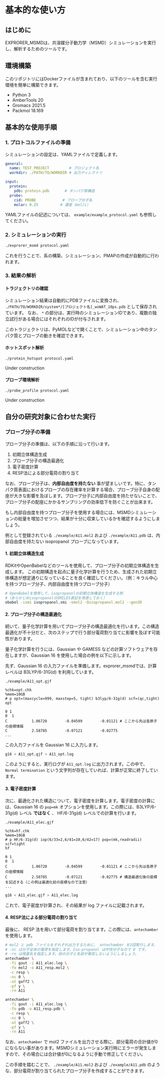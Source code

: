 # 基本的な使い方

## はじめに

EXPRORER_MSMDは、共溶媒分子動力学（MSMD）シミュレーションを実行し、解析するためのツールです。

## 環境構築

このリポジトリにはDockerファイルが含まれており、以下のツールを含む実行環境を簡単に構築できます。

- Python 3
- AmberTools 20
- Gromacs 2021.5
- Packmol 18.169

## 基本的な使用手順

### 1. プロトコルファイルの準備

シミュレーションの設定は、YAMLファイルで定義します。

```yaml
general:
  name: TEST_PROJECT         # プロジェクト名
  workdir: ./PATH/TO/WORKDIR # 出力ディレクトリ

input:
  protein:
    pdb: protein.pdb       # タンパク質構造
  probe:
    cid: PROBE            # プローブ分子名
    molar: 0.25          # 濃度（mol/L）
```

YAMLファイルの記述については、 `example/example_protocol.yaml` も参照してください。

### 2. シミュレーションの実行

```bash
./exprorer_msmd protocol.yaml
```

これを行うことで、系の構築、シミュレーション、PMAPの作成が自動的に行われます。

### 3. 結果の解析

#### トラジェクトリの確認

シミュレーション結果は自動的にPDBファイルに変換され、
`./PATH/TO/WORKDIR/system*/[プロジェクト名]_woWAT_10ps.pdb` として保存されています。
なお、 `*` の部分は、実行時のシミュレーションIDであり、複数の独立試行がある場合にはそれぞれのIDが付与されます。

このトラジェクトリは、PyMOLなどで開くことで、シミュレーション中のタンパク質とプローブの動きを確認できます。

#### ホットスポット解析
```bash
./protein_hotspot protocol.yaml
```

Under construction

#### プローブ環境解析
```bash
./probe_profile protocol.yaml
```

Under construction

## 自分の研究対象に合わせた実行

### プローブ分子の準備

プローブ分子の準備は、以下の手順に沿って行います。

1. 初期立体構造生成
2. プローブ分子の構造最適化
3. 電子密度計算
4. RESP法による部分電荷の割り当て

なお、プローブ分子は、**内部自由度を持たない** 事が望ましいです。特に、タンパク質表面におけるプローブの存在確率を計算する場合、プローブ分子自身の配座が大きな影響を及ぼします。プローブ分子に内部自由度を持たせないことで、プローブ分子の配座にかかるサンプリングの効率低下を防ぐことが出来ます。

もし内部自由度を持つプローブ分子を使用する場合には、MSMDシミュレーションの総量を増加させつつ、結果が十分に収束しているかを確認するようにしましょう。

例として登録されている `./example/A11.mol2` および `./example/A11.pdb` は、内部自由度を持たない isopropanol プローブになっています。

#### 1. 初期立体構造生成

RDKitやOpenBabelなどのツールを使用して、プローブ分子の初期立体構造を生成します。
この初期構造を起点に量子化学計算を行うため、生成された初期立体構造が想定通りになっていることを良く確認してください。（例：キラル中心を持つプローブ分子、内部自由度を持つプローブ分子）

```sh
# OpenBabelを使用して、isopropanolの初期立体構造を生成する例
#（あらかじめisopropanolのSMILES表記を用意しておく）
obabel -ismi isopropanol.smi -omol2 -Oisopropanol.mol2 --gen3D
```

#### 2. プローブ分子の構造最適化

続いて、量子化学計算を用いてプローブ分子の構造最適化を行います。この構造最適化が不十分だと、次のステップで行う部分電荷割り当てに影響を及ぼす可能性があります。

量子化学計算を行うには、Gaussian や GAMESS などの計算ソフトウェアを存在しますが、Gaussian 16 を使用した場合の例を以下に示します。

先ず、Gaussian 16 の入力ファイルを準備します。exprorer_msmdでは、計算レベルは B3LYP/6-31G(d) を利用しています。

`./example/A11_opt.gjf`
```
%chk=opt.chk
%mem=10GB
# p opt=(maxcycle=999, maxstep=5, tight) b3lyp/6-31g(d) scf=(qc,tight)
opt

0 1
0  1
C           1.06720        -0.04599        -0.01121 # ここから先は各原子の座標情報
C           2.58785        -0.07121        -0.02775
...
```

この入力ファイルを Gaussian 16 に入力します。

```sh
g16 < A11_opt.gjf > A11_opt.log
```

このようにすると、実行ログが `A11_opt.log` に出力されます。この中で、`Normal termination` という文字列が存在していれば、計算が正常に終了しています。

#### 3. 電子密度計算

次に、最適化された構造について、電子密度を計算します。電子密度の計算には、Gaussian 16 の `pop=mk` オプションを使用します。この際には、B3LYP/6-31g(d) レベル **ではなく** 、 HF/6-31g(d) レベルでの計算を行います。


`./example/A11_elec.gjf`
```
%chk=hf.chk
%mem=10GB
# p HF/6-31g(d) iop(6/33=2,6/41=10,6/42=17) pop=(mk,readradii) scf=tight
hf

0 1
0  1
C           1.06720        -0.04599        -0.01121 # ここから先は各原子の座標情報
C           2.58785        -0.07121        -0.02775 # 構造最適化後の座標を記述する（この例は最適化前の座標なので注意）
...
```

```sh
g16 < A11_elec.gjf > A11_elec.log
```

これで、電子密度が計算され、その結果が log ファイルに記載されます。

#### 4. RESP法による部分電荷の割り当て

最後に、 RESP 法を用いて部分電荷を割り当てます。この際には、`antechamber` を使用します。

```sh
# mol2 と pdb ファイルをそれぞれ出力するために、 antechamber を2回実行します。
# -nc は分子全体の電荷を指定します。Iso-propanol は中性分子なので 0 です。
# -rn は残基名を指定します。他の分子と名前が衝突しないようにしましょう。
antechamber \
  -fi gout -i A11_elec.log \
  -fo mol2 -o A11_resp.mol2 \
  -c resp \
  -nc 0 \
  -at gaff2 \
  -pf y \
  -rn A11

antechamber \
  -fi gout -i A11_elec.log \
  -fo pdb -o A11_resp.pdb \
  -c resp \
  -nc 0 \
  -at gaff2 \
  -pf y \
  -rn A11
```

なお、`antechamber` で mol2 ファイルを出力させる際に、部分電荷の合計値が0にならない事があります。MSMDシミュレーション実行時にエラーが発生しますので、その場合には合計値が0になるように手動で修正してください。

この手順を踏むことで、 `./example/A11.mol2` および `./example/A11.pdb` のような、部分電荷が割り当てられたプローブ分子を作成することができます。